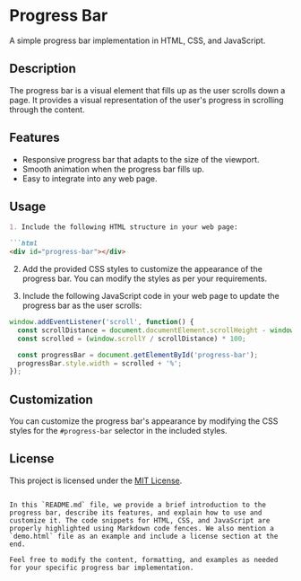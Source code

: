 
# Progress Bar

A simple progress bar implementation in HTML, CSS, and JavaScript.

## Description

The progress bar is a visual element that fills up as the user scrolls down a page. It provides a visual representation of the user's progress in scrolling through the content.

## Features

- Responsive progress bar that adapts to the size of the viewport.
- Smooth animation when the progress bar fills up.
- Easy to integrate into any web page.

## Usage
```markdown
1. Include the following HTML structure in your web page:

```html
<div id="progress-bar"></div>
```

2. Add the provided CSS styles to customize the appearance of the progress bar. You can modify the styles as per your requirements.

3. Include the following JavaScript code in your web page to update the progress bar as the user scrolls:

```javascript
window.addEventListener('scroll', function() {
  const scrollDistance = document.documentElement.scrollHeight - window.innerHeight;
  const scrolled = (window.scrollY / scrollDistance) * 100;

  const progressBar = document.getElementById('progress-bar');
  progressBar.style.width = scrolled + '%';
});
```

## Customization

You can customize the progress bar's appearance by modifying the CSS styles for the `#progress-bar` selector in the included styles.

## License

This project is licensed under the [MIT License](LICENSE).

```

In this `README.md` file, we provide a brief introduction to the progress bar, describe its features, and explain how to use and customize it. The code snippets for HTML, CSS, and JavaScript are properly highlighted using Markdown code fences. We also mention a `demo.html` file as an example and include a license section at the end.

Feel free to modify the content, formatting, and examples as needed for your specific progress bar implementation.

